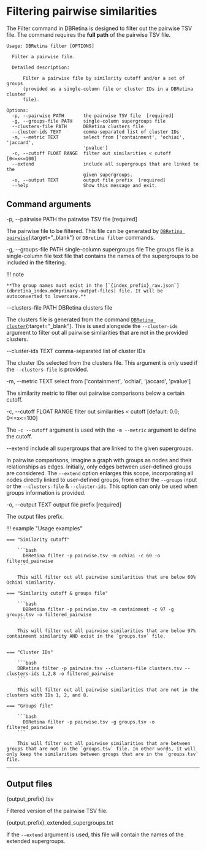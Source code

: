 # Filtering pairwise similarities

The Filter command in DBRetina is designed to filter out the pairwise TSV file. The command requires the **full path** of the pairwise TSV file.

```
Usage: DBRetina filter [OPTIONS]

  Filter a pairwise file.

  Detailed description:

      Filter a pairwise file by similarity cutoff and/or a set of groups
      (provided as a single-column file or cluster IDs in a DBRetina cluster
      file).

Options:
  -p, --pairwise PATH       the pairwise TSV file  [required]
  -g, --groups-file PATH    single-column supergroups file
  --clusters-file PATH      DBRetina clusters file
  --cluster-ids TEXT        comma-separated list of cluster IDs
  -m, --metric TEXT         select from ['containment', 'ochiai', 'jaccard',
                            'pvalue']
  -c, --cutoff FLOAT RANGE  filter out similarities < cutoff  [0<=x<=100]
  --extend                  include all supergroups that are linked to the
                            given supergroups.
  -o, --output TEXT         output file prefix  [required]
  --help                    Show this message and exit.
```

## Command arguments

<span class="cmd"> -p, --pairwise PATH       the pairwise TSV file  [required] </span>

The pairwise file to be filtered. This file can be generated by [`DBRetina pairwise`](dbretina_pairwise.md){:target="_blank"} or `DBretina filter` commands.


<span class="cmd"> -g, --groups-file PATH    single-column supergroups file </span>
The groups file is a single-column file text file that contains the names of the supergroups to be included in the filtering.

!!! note

    **The group names must exist in the [`{index_prefix}_raw.json`](dbretina_index.md#primary-output-files) file. It will be autoconverted to lowercase.**

<span class="cmd"> --clusters-file PATH      DBRetina clusters file </span>

The clusters file is generated from the command [`DBRetina cluster`](dbretina_cluster.md){:target="_blank"}. This is used alongside the `--cluster-ids` argument to filter out all pairwise similarities that are not in the provided clusters.

<span class="cmd"> --cluster-ids TEXT        comma-separated list of cluster IDs </span>

The cluster IDs selected from the clusters file. This argument is only used if the `--clusters-file` is provided.

<span class="cmd"> -m, --metric TEXT      select from ['containment', 'ochiai', 'jaccard', 'pvalue'] </span>

The similarity metric to filter out pairwise comparisons below a certain cutoff.

<span class="cmd"> -c, --cutoff FLOAT RANGE  filter out similarities < cutoff  [default: 0.0; 0<=x<=100] </span>

The `-c --cutoff` argument is used with the `-m --metric` argument to define the cutoff.

<span class="cmd"> --extend                  include all supergroups that are linked to the given supergroups. </span>

In pairwise comparisons, imagine a graph with groups as nodes and their relationships as edges. Initially, only edges between user-defined groups are considered. The `--extend` option enlarges this scope, incorporating all nodes directly linked to user-defined groups, from either the `--groups` input or the `--clusters-file` & `--cluster-ids`. This option can only be used when groups information is provided.


<span class="cmd"> -o, --output TEXT         output file prefix  [required] </span>

The output files prefix.


!!! example "Usage examples"

    === "Similarity cutoff"

        ```bash
          DBRetina filter -p pairwise.tsv -m ochiai -c 60 -o filtered_pairwise
        ```

        This will filter out all pairwise similarities that are below 60% Ochiai similarity.

    === "Similarity cutoff & groups file"

        ```bash
          DBRetina filter -p pairwise.tsv -m containment -c 97 -g groups.tsv -o filtered_pairwise
        ```

        This will filter out all pairwise similarities that are below 97% containment similarity AND exist in the `groups.tsv` file.


    === "Cluster IDs"

        ```bash
        DBRetina filter -p pairwise.tsv --clusters-file clusters.tsv --clusters-ids 1,2,8 -o filtered_pairwise
        ```

        This will filter out all pairwise similarities that are not in the clusters with IDs 1, 2, and 8.

    === "Groups file"

        ```bash
          DBRetina filter -p pairwise.tsv -g groups.tsv -o filtered_pairwise
        ```

        This will filter out all pairwise similarities that are between groups that are not in the `groups.tsv` file. In other words, it will only keep the similarities between groups that are in the `groups.tsv` file.



<!-- I AM HERE -->

<hr class="fancy-hr">


## Output files

<span class="cmd"> {output_prefix}.tsv </span>

Filtered version of the pairwise TSV file.

<span class="cmd"> {output_prefix}_extended_supergroups.txt </span>

If the `--extend` argument is used, this file will contain the names of the extended supergroups.

